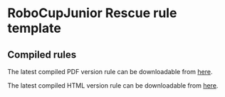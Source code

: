 # RoboCupJunior Rescue rule template

## Compiled rules
The latest compiled PDF version rule can be downloadable from [here](https://gitlab.com/kaijunge/robocuprescue-rule-template/-/jobs/artifacts/master/file/rule.pdf?job=pdf).

The latest compiled HTML version rule can be downloadable from [here](https://gitlab.com/kaijunge/robocuprescue-rule-template/-/jobs/artifacts/master/file/rule.html?job=html).